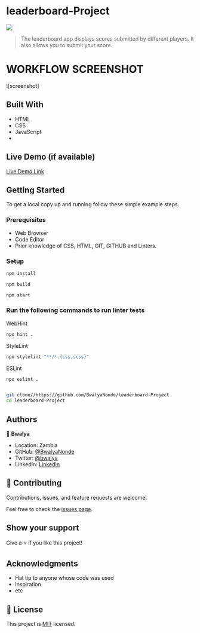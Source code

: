 # leaderboard-Project

![](https://img.shields.io/badge/Microverse-blueviolet)

> The leaderboard app displays scores submitted by different players. It also allows you to submit your score.

# WORKFLOW SCREENSHOT

![screenshot]


## Built With
- HTML
- CSS
- JavaScript
- 
## Live Demo (if available)


[Live Demo Link](https://github.com/BwalyaNonde/Leaderboard-Project/tree/Dev)


## Getting Started

To get a local copy up and running follow these simple example steps.

### Prerequisites

- Web Browser
- Code Editor
- Prior knowledge of CSS, HTML, GIT, GITHUB and Linters.

### Setup


```bash
npm install
```

```bash
npm build
```

```bash
npm start
```

### Run the following commands to run linter tests

WebHint
```bash
npx hint .
```

StyleLint
```bash
npx stylelint "**/*.{css,scss}"
```

ESLint
```bash
npx eslint .
```

```bash

git clone//https://github.com/BwalyaNonde/leaderboard-Project
cd leaderboard-Project
```

## Authors

👤 **Bwalya**

- Location: Zambia
- GitHub: [@BwalyaNonde](https://github.com/BwalyaNonde)
- Twitter: [@bwalya](hnondettps://twitter.com/bwalyanonde)
- LinkedIn: [LinkedIn](https://www.linkedin.com/)


## 🤝 Contributing

Contributions, issues, and feature requests are welcome!

Feel free to check the [issues page](../../issues/).

## Show your support

Give a ⭐️ if you like this project!

## Acknowledgments

- Hat tip to anyone whose code was used
- Inspiration
- etc

## 📝 License


This project is [MIT](https://github.com/BwalyaNonde/leaderboard-Project/main/LICENSE ) licensed.

